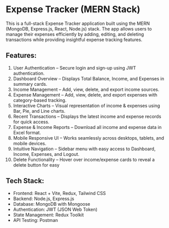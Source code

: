 # Expense Tracker (MERN Stack)

This is a full-stack Expense Tracker application built using the MERN (MongoDB, Express.js, React, Node.js) stack. The app allows users to manage their expenses efficiently by adding, editing, and deleting transactions while providing insightful expense tracking features.

## Features:

1. User Authentication – Secure login and sign-up using JWT authentication.
2. Dashboard Overview – Displays Total Balance, Income, and Expenses in summary cards.
3. Income Management – Add, view, delete, and export income sources.
4. Expense Management – Add, view, delete, and export expenses with category-based tracking.
5. Interactive Charts – Visual representation of income & expenses using Bar, Pie, and Line charts.
6. Recent Transactions – Displays the latest income and expense records for quick access.
7. Expense & Income Reports – Download all income and expense data in Excel format.
8. Mobile Responsive UI – Works seamlessly across desktops, tablets, and mobile devices.
9. Intuitive Navigation – Sidebar menu with easy access to Dashboard, Income, Expenses, and Logout.
10. Delete Functionality – Hover over income/expense cards to reveal a delete button for easy

## Tech Stack:

- Frontend: React + Vite, Redux, Tailwind CSS
- Backend: Node.js, Express.js
- Database: MongoDB with Mongoose
- Authentication: JWT (JSON Web Token)
- State Management: Redux Toolkit
- API Testing: Postman
